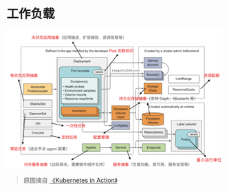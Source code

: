 # 工作负载

![](images/k8s-workload.png)

> 原图摘自 [《Kubernetes in Action》](https://book.douban.com/subject/26997846/)
